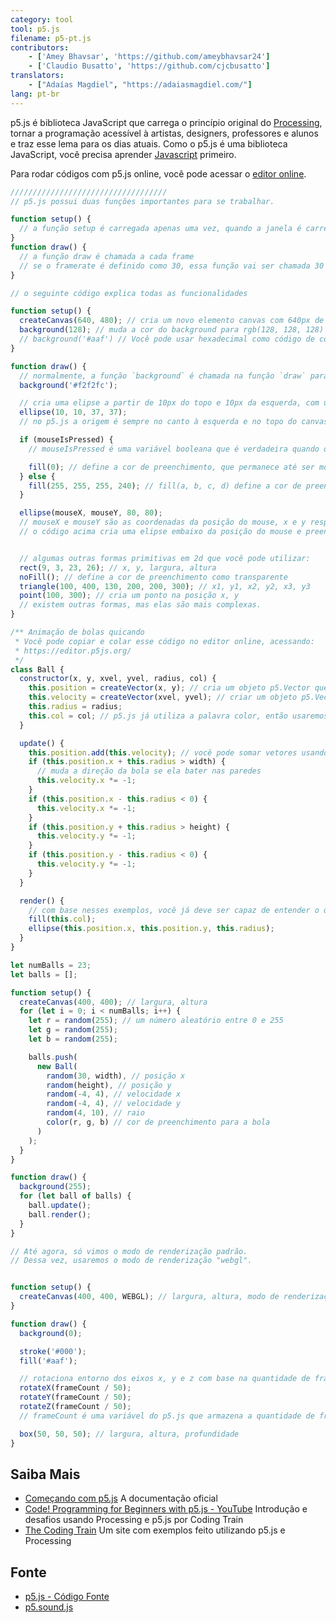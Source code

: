 ```yaml
---
category: tool
tool: p5.js
filename: p5-pt.js
contributors:
    - ['Amey Bhavsar', 'https://github.com/ameybhavsar24']
    - ['Claudio Busatto', 'https://github.com/cjcbusatto']
translators:
    - ["Adaías Magdiel", "https://adaiasmagdiel.com/"]
lang: pt-br
---
```


p5.js é biblioteca JavaScript que carrega o princípio original do [Processing](https://processing.org), tornar a programação acessível à artistas, designers, professores e alunos e traz esse lema para os dias atuais.
Como o p5.js é uma biblioteca JavaScript, você precisa aprender [Javascript](https://learnxinyminutes.com/docs/pt-br/javascript-pt/) primeiro.

Para rodar códigos com p5.js online, você pode acessar o [editor online](https://editor.p5js.org/).

```js
///////////////////////////////////
// p5.js possui duas funções importantes para se trabalhar.

function setup() {
  // a função setup é carregada apenas uma vez, quando a janela é carregada
}
function draw() {
  // a função draw é chamada a cada frame
  // se o framerate é definido como 30, essa função vai ser chamada 30 vezes por segundo
}

// o seguinte código explica todas as funcionalidades

function setup() {
  createCanvas(640, 480); // cria um novo elemento canvas com 640px de largura e 480px de altura
  background(128); // muda a cor do background para rgb(128, 128, 128)
  // background('#aaf') // Você pode usar hexadecimal como código de cor, também
}

function draw() {
  // normalmente, a função `background` é chamada na função `draw` para limpar a tela
  background('#f2f2fc');

  // cria uma elipse a partir de 10px do topo e 10px da esquerda, com uma largura e altura de 37
  ellipse(10, 10, 37, 37);
  // no p5.js a origem é sempre no canto à esquerda e no topo do canvas

  if (mouseIsPressed) {
    // mouseIsPressed é uma variável booleana que é verdadeira quando o mouse está pressionado e falso quando é liberado

    fill(0); // define a cor de preenchimento, que permanece até ser modificada novamente
  } else {
    fill(255, 255, 255, 240); // fill(a, b, c, d) define a cor de preenchimento para rgba(a, b, c, d)
  }

  ellipse(mouseX, mouseY, 80, 80);
  // mouseX e mouseY são as coordenadas da posição do mouse, x e y respectivamente
  // o código acima cria uma elipse embaixo da posição do mouse e preenche com branco ou preto


  // algumas outras formas primitivas em 2d que você pode utilizar:
  rect(9, 3, 23, 26); // x, y, largura, altura
  noFill(); // define a cor de preenchimento como transparente
  triangle(100, 400, 130, 200, 200, 300); // x1, y1, x2, y2, x3, y3
  point(100, 300); // cria um ponto na posição x, y
  // existem outras formas, mas elas são mais complexas.
}

/** Animação de bolas quicando
 * Você pode copiar e colar esse código no editor online, acessando:
 * https://editor.p5js.org/
 */
class Ball {
  constructor(x, y, xvel, yvel, radius, col) {
    this.position = createVector(x, y); // cria um objeto p5.Vector que armazena os valores de x e y
    this.velocity = createVector(xvel, yvel); // criar um objeto p5.Vector armazenando a velocidade
    this.radius = radius;
    this.col = col; // p5.js já utiliza a palavra color, então usaremos "col" no nosso exemplo
  }

  update() {
    this.position.add(this.velocity); // você pode somar vetores usando a função p5.Vector.add(p5.Vector)
    if (this.position.x + this.radius > width) {
      // muda a direção da bola se ela bater nas paredes
      this.velocity.x *= -1;
    }
    if (this.position.x - this.radius < 0) {
      this.velocity.x *= -1;
    }
    if (this.position.y + this.radius > height) {
      this.velocity.y *= -1;
    }
    if (this.position.y - this.radius < 0) {
      this.velocity.y *= -1;
    }
  }

  render() {
    // com base nesses exemplos, você já deve ser capaz de entender o que essa função está fazendo
    fill(this.col);
    ellipse(this.position.x, this.position.y, this.radius);
  }
}

let numBalls = 23;
let balls = [];

function setup() {
  createCanvas(400, 400); // largura, altura
  for (let i = 0; i < numBalls; i++) {
    let r = random(255); // um número aleatório entre 0 e 255
    let g = random(255);
    let b = random(255);

    balls.push(
      new Ball(
        random(30, width), // posição x
        random(height), // posição y
        random(-4, 4), // velocidade x
        random(-4, 4), // velocidade y
        random(4, 10), // raio
        color(r, g, b) // cor de preenchimento para a bola
      )
    );
  }
}

function draw() {
  background(255);
  for (let ball of balls) {
    ball.update();
    ball.render();
  }
}

// Até agora, só vimos o modo de renderização padrão.
// Dessa vez, usaremos o modo de renderização "webgl".


function setup() {
  createCanvas(400, 400, WEBGL); // largura, altura, modo de renderização
}

function draw() {
  background(0);

  stroke('#000');
  fill('#aaf');

  // rotaciona entorno dos eixos x, y e z com base na quantidade de frames dividido por 50
  rotateX(frameCount / 50);
  rotateY(frameCount / 50);
  rotateZ(frameCount / 50);
  // frameCount é uma variável do p5.js que armazena a quantidade de frames que já ocorreu

  box(50, 50, 50); // largura, altura, profundidade
}
```

## Saiba Mais

- [Começando com p5.js](http://p5js.org/get-started/) A documentação oficial
- [Code! Programming for Beginners with p5.js - YouTube](https://www.youtube.com/watch?v=yPWkPOfnGsw&vl=en) Introdução e desafios usando Processing e p5.js por Coding Train
- [The Coding Train](https://codingtra.in/) Um site com exemplos feito utilizando p5.js e Processing

## Fonte

- [p5.js - Código Fonte](https://github.com/processing/p5.js)
- [p5.sound.js](https://github.com/processing/p5.js-sound)
